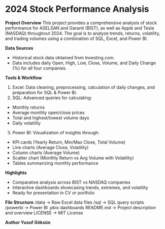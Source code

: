 # 2024 Stock Performance Analysis

**Project Overview**
This project provides a comprehensive analysis of stock performance for ASELSAN and Garanti (BIST), as well as Apple and Tesla (NASDAQ) throughout 2024. The goal is to analyze trends, returns, volatility, and trading volumes using a combination of SQL, Excel, and Power BI.

**Data Sources**
- Historical stock data obtained from Investing.com.
- Data includes daily Open, High, Low, Close, Volume, and Daily Change (%) for all four companies.

**Tools & Workflow**
1. Excel: Data cleaning, preprocessing, calculation of daily changes, and preparation for SQL & Power BI.
2. SQL: Advanced queries for calculating:
- Monthly returns
- Average monthly open/close prices
- Total and highest/lowest volume days
- Daily volatility
3. Power BI: Visualization of insights through:
- KPI cards (Yearly Return, Min/Max Close, Total Volume)
- Line charts (Average Close, Volatility)
- Column charts (Average Volume)
- Scatter chart (Monthly Return vs Avg Volume with Volatility)
- Tables summarizing monthly performance

**Highlights**
- Comparative analysis across BIST vs NASDAQ companies
- Interactive dashboards showcasing trends, extremes, and volatility
- Ready for presentation in CV or portfolio

**File Structure**
/data       → Raw Excel data files
/sql        → SQL query scripts
/powerbi    → Power BI .pbix dashboards
README.md   → Project description and overview
LICENSE     → MIT License


**Author
Yusuf Göksün**
